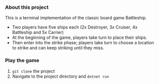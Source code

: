﻿### About this project
This is a terminal implementation of the classic board game Battleship.
- Two players have five ships each (2x Destroyer, 3x Cruiser, 4x Battleship and 5x Carrier)
- At the beginning of the game, players take turn to place their ships.
- Then enter into the strike phase; players take turn to choose a location to strike and can keep striking until they miss.

### Play the game
1. `git clone` the project
2. Navigate to the project directory and `dotnet run`